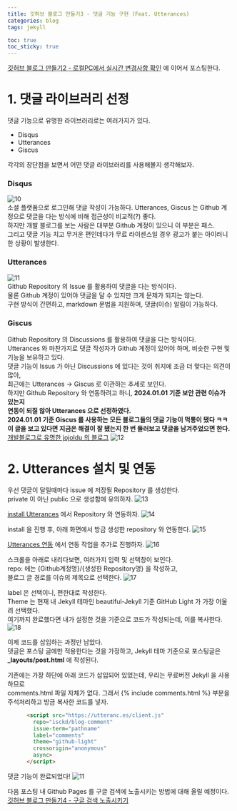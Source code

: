 ```yaml
---
title: 깃허브 블로그 만들기3 - 댓글 기능 구현 (Feat. Utterances)
categories: blog
tags: jekyll

toc: true
toc_sticky: true
---
```

[깃허브 블로그 만들기2 - 로컬PC에서 실시간 변경사항 확인](https://isckd.github.io/blog/make-github-blog(2)) 에 이어서 포스팅한다.

# 1. 댓글 라이브러리 선정
댓글 기능으로 유명한 라이브러리로는 여러가지가 있다.
- Disqus
- Utterances
- Giscus

각각의 장단점을 보면서 어떤 댓글 라이브러리를 사용해볼지 생각해보자.

### Disqus
![10](https://github.com/isckd/blog-comment/assets/100770637/95554a8c-3864-4477-8458-685a46fb1466)
<br>
소셜 플랫폼으로 로그인해 댓글 작성이 가능하다.
Utterances, Giscus 는 Github 계정으로 댓글을 다는 방식에 비해 접근성이 비교적(?) 좋다. <br>
하지만 개발 블로그를 보는 사람은 대부분 Github 계정이 있으니 이 부분은 패스. <br>
그리고 댓글 기능 치고 무거운 편인데다가 무료 라이센스일 경우 광고가 붙는 아이러니한 상황이 발생한다.
### Utterances
![11](https://github.com/isckd/blog-comment/assets/100770637/f025cd99-89c6-4ec9-af0f-47999897ecd9)
<br>
Github Repository 의 Issue 를 활용하여 댓글을 다는 방식이다.<br>
물론 Github 계정이 있어야 댓글을 달 수 있지만 크게 문제가 되지는 않는다.<br>
구현 방식이 간편하고, markdown 문법을 지원하며, 댓글(이슈) 알림이 가능하다.
### Giscus
Github Repository 의 Discussions 를 활용하여 댓글을 다는 방식이다.<br>
Utterances 와 마찬가지로 댓글 작성자가 Github 계정이 있어야 하며, 비슷한 구현 및 기능을 보유하고 있다.<br>
댓글 기능이 Issus 가 아닌 Discussions 에 있다는 것이 취지에 조금 더 맞다는 의견이 많아, <br>
최근에는 Utterances -> Giscus 로 이관하는 추세로 보인다.<br>
하지만 Github Repository 와 연동하려고 하니, **2024.01.01 기준 보안 관련 이슈가 있는지<br>
연동이 되질 않아 Utterances 으로 선정하였다. <br>**
**2024.01.01 기준 Giscus 를 사용하는 모든 블로그들의 댓글 기능이 먹통이 됐다 ㅋㅋ<br>
이 글을 보고 있다면 지금은 해결이 잘 됐는지 한 번 둘러보고 댓글을 남겨주었으면 한다.** <br>
[개발블로그로 유명한 jojoldu 의 블로그](https://jojoldu.tistory.com/704)
![12](https://github.com/isckd/blog-comment/assets/100770637/d8c7f819-d585-47b6-8129-f9cc836617a6)


# 2. Utterances 설치 및 연동
우선 댓글이 달릴때마다 issue 에 저장될 Repository 를 생성한다. <br>
private 이 아닌 public 으로 생성함에 유의하자.
![13](https://github.com/isckd/blog-comment/assets/100770637/7d69f74d-04ee-4418-afd8-67817a1c98e7)

[install Utterances](https://github.com/apps/utterances) 에서 Repository 와 연동하자.
![14](https://github.com/isckd/blog-comment/assets/100770637/000f15f1-140e-47e4-8964-25c28e9fdb66)

install 을 진행 후, 아래 화면에서 방금 생성한 repository 와 연동한다.
![15](https://github.com/isckd/blog-comment/assets/100770637/9b1b9e79-99f4-4644-b009-83c373401501)

[Utterances 연동](https://utteranc.es/) 에서 연동 작업을 추가로 진행하자.
![16](https://github.com/isckd/blog-comment/assets/100770637/47df89d1-f321-4bc8-9bd5-17e12ad876b1)

스크롤을 아래로 내리다보면, 여러가지 입력 및 선택창이 보인다. <br>
repo: 에는 {Github계정명}/{생성한 Repository명} 을 작성하고, <br>
블로그 글 경로를 이슈의 제목으로 선택한다.
![17](https://github.com/isckd/blog-comment/assets/100770637/479651be-3d52-4815-9991-9585a9d28e45)

label 은 선택이니, 편한대로 작성한다.<br>
Theme 는 현재 내 Jekyll 테마인 beautiful-Jekyll 기준 GitHub Light 가 가장 어울려 선택했다.<br>
여기까지 완료했다면 내가 설정한 것을 기준으로 코드가 작성되는데, 이를 복사한다.
![18](https://github.com/isckd/blog-comment/assets/100770637/b56ad605-a635-49ca-86d8-a9b985068b34)

이제 코드를 삽입하는 과정만 남았다.<br>
댓글은 포스팅 글에만 적용한다는 것을 가정하고, Jekyll 테마 기준으로 포스팅글은<br>
**_layouts/post.html** 에 작성된다.<br>

기존에는 가장 하단에 아래 코드가 삽입되어 있었는데, 우리는 무료버전 Jekyll 을 사용하므로 <br>
comments.html 파일 자체가 없다. 그래서 {% include comments.html %} 부분을 <br>
주석처리하고 방금 복사한 코드를 넣자.<br>
```html
      <script src="https://utteranc.es/client.js"
        repo="isckd/blog-comment"
        issue-term="pathname"
        label="comments"
        theme="github-light"
        crossorigin="anonymous"
        async>
      </script>
```

댓글 기능이 완료되었다!
![11](https://github.com/isckd/blog-comment/assets/100770637/f025cd99-89c6-4ec9-af0f-47999897ecd9)

다음 포스팅 내 Github Pages 를 구글 검색에 노출시키는 방법에 대해 올릴 예정이다.<br>
[깃허브 블로그 만들기4 - 구글 검색 노출시키기](https://isckd.github.io/blog/make-github-blog(4))